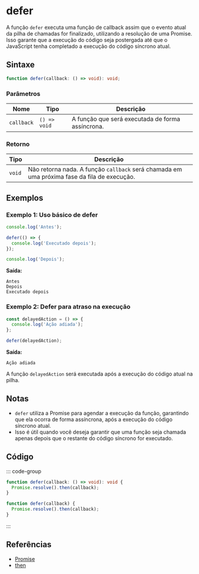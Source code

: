 # defer

A função `defer` executa uma função de callback assim que o evento atual da pilha de chamadas for finalizado, utilizando a resolução de uma Promise. Isso garante que a execução do código seja postergada até que o JavaScript tenha completado a execução do código síncrono atual.

## Sintaxe

```typescript
function defer(callback: () => void): void;
```

### Parâmetros

| Nome       | Tipo                  | Descrição                                    |
|------------|-----------------------|----------------------------------------------|
| `callback` | `() => void`           | A função que será executada de forma assíncrona. |

### Retorno

| Tipo       | Descrição                                          |
|------------|----------------------------------------------------|
| `void`     | Não retorna nada. A função `callback` será chamada em uma próxima fase da fila de execução. |

## Exemplos

### Exemplo 1: Uso básico de defer

```typescript
console.log('Antes');

defer(() => {
  console.log('Executado depois');
});

console.log('Depois');
```

**Saída:**
```
Antes
Depois
Executado depois
```

### Exemplo 2: Defer para atraso na execução

```typescript
const delayedAction = () => {
  console.log('Ação adiada');
};

defer(delayedAction);
```

**Saída:**
```
Ação adiada
```

A função `delayedAction` será executada após a execução do código atual na pilha.

## Notas

- `defer` utiliza a Promise para agendar a execução da função, garantindo que ela ocorra de forma assíncrona, após a execução do código síncrono atual.
- Isso é útil quando você deseja garantir que uma função seja chamada apenas depois que o restante do código síncrono for executado.

## Código

::: code-group
```typescript
function defer(callback: () => void): void {
  Promise.resolve().then(callback);
}
```

```javascript
function defer(callback) {
  Promise.resolve().then(callback);
}
```
:::

## Referências

- [Promise](https://developer.mozilla.org/pt-BR/docs/Web/JavaScript/Reference/Global_Objects/Promise)
- [then](https://developer.mozilla.org/pt-BR/docs/Web/JavaScript/Reference/Global_Objects/Promise/then)